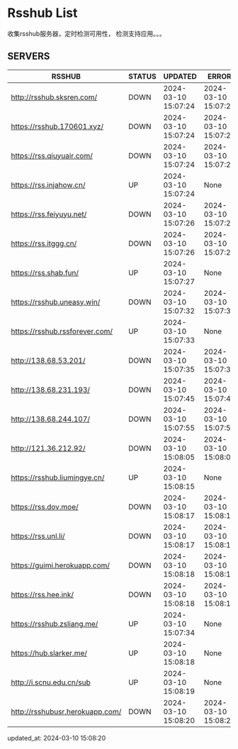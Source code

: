# Rsshub List

收集rsshub服务器，定时检测可用性， 检测支持应用。。。


## SERVERS

|  RSSHUB   | STATUS  | UPDATED  | ERROR  | TWITTER |  
|  ----  | ----  | ----  | ----  | ---- |  
| http://rsshub.sksren.com/ | DOWN | 2024-03-10 15:07:24 | 2024-03-10 15:07:24 |  
| https://rsshub.170601.xyz/ | DOWN | 2024-03-10 15:07:24 | 2024-03-10 15:07:24 |  
| https://rss.qiuyuair.com/ | DOWN | 2024-03-10 15:07:24 | 2024-03-10 15:07:24 |  
| https://rss.injahow.cn/ | UP | 2024-03-10 15:07:24 | None ||  
| https://rss.feiyuyu.net/ | DOWN | 2024-03-10 15:07:26 | 2024-03-10 15:07:26 |  
| https://rss.itggg.cn/ | DOWN | 2024-03-10 15:07:26 | 2024-03-10 15:07:26 |  
| https://rss.shab.fun/ | UP | 2024-03-10 15:07:27 | None ||  
| https://rsshub.uneasy.win/ | DOWN | 2024-03-10 15:07:32 | 2024-03-10 15:07:32 |  
| https://rsshub.rssforever.com/ | UP | 2024-03-10 15:07:33 | None ||  
| http://138.68.53.201/ | DOWN | 2024-03-10 15:07:35 | 2024-03-10 15:07:35 |  
| http://138.68.231.193/ | DOWN | 2024-03-10 15:07:45 | 2024-03-10 15:07:45 |  
| http://138.68.244.107/ | DOWN | 2024-03-10 15:07:55 | 2024-03-10 15:07:55 |  
| http://121.36.212.92/ | DOWN | 2024-03-10 15:08:05 | 2024-03-10 15:08:05 |  
| https://rsshub.liumingye.cn/ | UP | 2024-03-10 15:08:15 | None ||  
| https://rss.dov.moe/ | DOWN | 2024-03-10 15:08:17 | 2024-03-10 15:08:17 |  
| https://rss.unl.li/ | DOWN | 2024-03-10 15:08:17 | 2024-03-10 15:08:17 |  
| https://guimi.herokuapp.com/ | DOWN | 2024-03-10 15:08:18 | 2024-03-10 15:08:18 |  
| https://rss.hee.ink/ | DOWN | 2024-03-10 15:08:18 | 2024-03-10 15:08:18 |  
| https://rsshub.zsliang.me/ | UP | 2024-03-10 15:07:34 | None |OK|  
| https://hub.slarker.me/ | UP | 2024-03-10 15:08:18 | None ||  
| http://i.scnu.edu.cn/sub | UP | 2024-03-10 15:08:19 | None ||  
| http://rsshubusr.herokuapp.com/ | DOWN | 2024-03-10 15:08:20 | 2024-03-10 15:08:20 |  
  

updated_at: 2024-03-10 15:08:20  
